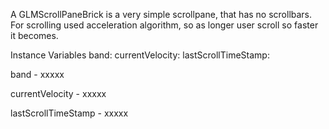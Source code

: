 A GLMScrollPaneBrick is a very simple scrollpane, that has no scrollbars.For scrolling used acceleration algorithm, so as longer user scroll so faster it becomes.Instance Variables	band:		<Object>	currentVelocity:		<Object>	lastScrollTimeStamp:		<Object>band	- xxxxxcurrentVelocity	- xxxxxlastScrollTimeStamp	- xxxxx